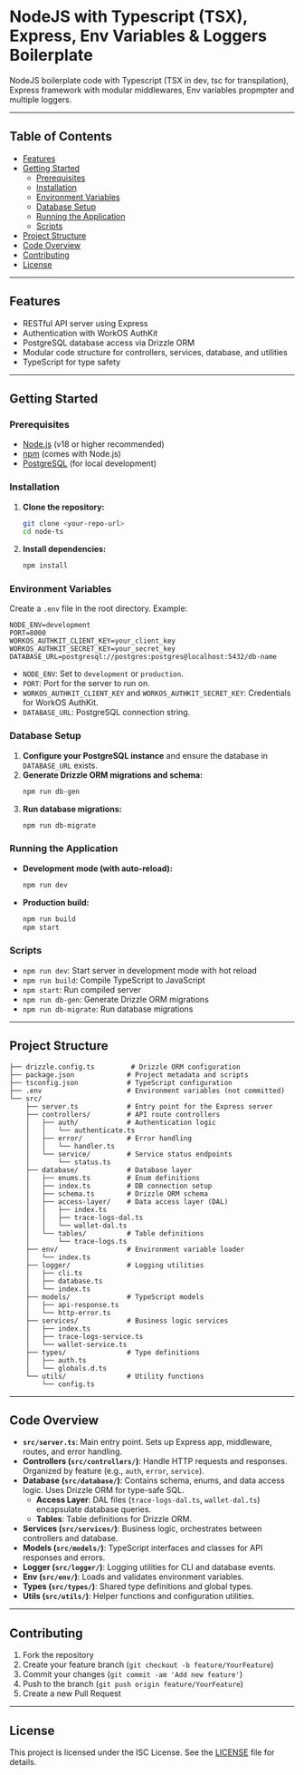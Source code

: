 # NodeJS with Typescript (TSX), Express, Env Variables & Loggers Boilerplate

NodeJS boilerplate code with Typescript (TSX in dev, tsc for transpilation), Express framework with modular middlewares, Env variables propmpter and multiple loggers.

---

## Table of Contents

- [Features](#features)
- [Getting Started](#getting-started)
  - [Prerequisites](#prerequisites)
  - [Installation](#installation)
  - [Environment Variables](#environment-variables)
  - [Database Setup](#database-setup)
  - [Running the Application](#running-the-application)
  - [Scripts](#scripts)
- [Project Structure](#project-structure)
- [Code Overview](#code-overview)
- [Contributing](#contributing)
- [License](#license)

---

## Features

- RESTful API server using Express
- Authentication with WorkOS AuthKit
- PostgreSQL database access via Drizzle ORM
- Modular code structure for controllers, services, database, and utilities
- TypeScript for type safety

---

## Getting Started

### Prerequisites

- [Node.js](https://nodejs.org/) (v18 or higher recommended)
- [npm](https://www.npmjs.com/) (comes with Node.js)
- [PostgreSQL](https://www.postgresql.org/) (for local development)

### Installation

1. **Clone the repository:**
   ```sh
   git clone <your-repo-url>
   cd node-ts
   ```
2. **Install dependencies:**
   ```sh
   npm install
   ```

### Environment Variables

Create a `.env` file in the root directory. Example:

```env
NODE_ENV=development
PORT=8000
WORKOS_AUTHKIT_CLIENT_KEY=your_client_key
WORKOS_AUTHKIT_SECRET_KEY=your_secret_key
DATABASE_URL=postgresql://postgres:postgres@localhost:5432/db-name
```

- `NODE_ENV`: Set to `development` or `production`.
- `PORT`: Port for the server to run on.
- `WORKOS_AUTHKIT_CLIENT_KEY` and `WORKOS_AUTHKIT_SECRET_KEY`: Credentials for WorkOS AuthKit.
- `DATABASE_URL`: PostgreSQL connection string.

### Database Setup

1. **Configure your PostgreSQL instance** and ensure the database in `DATABASE_URL` exists.
2. **Generate Drizzle ORM migrations and schema:**
   ```sh
   npm run db-gen
   ```
3. **Run database migrations:**
   ```sh
   npm run db-migrate
   ```

### Running the Application

- **Development mode (with auto-reload):**
  ```sh
  npm run dev
  ```
- **Production build:**
  ```sh
  npm run build
  npm start
  ```

### Scripts

- `npm run dev`: Start server in development mode with hot reload
- `npm run build`: Compile TypeScript to JavaScript
- `npm start`: Run compiled server
- `npm run db-gen`: Generate Drizzle ORM migrations
- `npm run db-migrate`: Run database migrations

---

## Project Structure

```
├── drizzle.config.ts         # Drizzle ORM configuration
├── package.json             # Project metadata and scripts
├── tsconfig.json            # TypeScript configuration
├── .env                     # Environment variables (not committed)
└── src/
    ├── server.ts            # Entry point for the Express server
    ├── controllers/         # API route controllers
    │   ├── auth/            # Authentication logic
    │   │   └── authenticate.ts
    │   ├── error/           # Error handling
    │   │   └── handler.ts
    │   └── service/         # Service status endpoints
    │       └── status.ts
    ├── database/            # Database layer
    │   ├── enums.ts         # Enum definitions
    │   ├── index.ts         # DB connection setup
    │   ├── schema.ts        # Drizzle ORM schema
    │   ├── access-layer/    # Data access layer (DAL)
    │   │   ├── index.ts
    │   │   ├── trace-logs-dal.ts
    │   │   └── wallet-dal.ts
    │   └── tables/          # Table definitions
    │       └── trace-logs.ts
    ├── env/                 # Environment variable loader
    │   └── index.ts
    ├── logger/              # Logging utilities
    │   ├── cli.ts
    │   ├── database.ts
    │   └── index.ts
    ├── models/              # TypeScript models
    │   ├── api-response.ts
    │   └── http-error.ts
    ├── services/            # Business logic services
    │   ├── index.ts
    │   ├── trace-logs-service.ts
    │   └── wallet-service.ts
    ├── types/               # Type definitions
    │   ├── auth.ts
    │   └── globals.d.ts
    └── utils/               # Utility functions
        └── config.ts
```

---

## Code Overview

- **`src/server.ts`**: Main entry point. Sets up Express app, middleware, routes, and error handling.
- **Controllers (`src/controllers/`)**: Handle HTTP requests and responses. Organized by feature (e.g., `auth`, `error`, `service`).
- **Database (`src/database/`)**: Contains schema, enums, and data access logic. Uses Drizzle ORM for type-safe SQL.
  - **Access Layer**: DAL files (`trace-logs-dal.ts`, `wallet-dal.ts`) encapsulate database queries.
  - **Tables**: Table definitions for Drizzle ORM.
- **Services (`src/services/`)**: Business logic, orchestrates between controllers and database.
- **Models (`src/models/`)**: TypeScript interfaces and classes for API responses and errors.
- **Logger (`src/logger/`)**: Logging utilities for CLI and database events.
- **Env (`src/env/`)**: Loads and validates environment variables.
- **Types (`src/types/`)**: Shared type definitions and global types.
- **Utils (`src/utils/`)**: Helper functions and configuration utilities.

---

## Contributing

1. Fork the repository
2. Create your feature branch (`git checkout -b feature/YourFeature`)
3. Commit your changes (`git commit -am 'Add new feature'`)
4. Push to the branch (`git push origin feature/YourFeature`)
5. Create a new Pull Request

---

## License

This project is licensed under the ISC License. See the [LICENSE](LICENSE) file for details.
